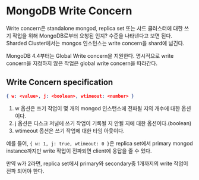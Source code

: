 # MongoDB Write Concern

Write concern은 standalone mongod, replica set 또는 샤드 클러스터에 대한 쓰기 작업을 위해 MongoDB로부터 요청된 인지? 수준을 나타낸다고 보면 된다. Sharded Cluster에서는 mongos 인스턴스는 write concern을 shard에 넘긴다.

MongoDB 4.4부터는 Global Write concern을 지원한다. 명시적으로 write concern을 지정하지 않은 작업은 global write concern을 따라간다.

## Write Concern specification

```json
{ w: <value>, j: <boolean>, wtimeout: <number> }
```

1. w 옵션은 쓰기 작업이 몇 개의 mongod 인스턴스에 전파될 지의 개수에 대한 옵션이다.
2. j 옵션은 디스크 저널에 쓰기 작업이 기록될 지 안될 지에 대한 옵션이다.(boolean)
3. wtimeout 옵션은 쓰기 작업에 대한 타임 아웃이다.

예를 들어, `{ w: 1, j: true, wtimeout: 0 }`은 replica set에서 primary mongod instance까지만 write 작업이 전파되면 client에 응답을 줄 수 있다.

만약 w가 2라면, replica set에서 primary와 secondary중 1개까지의 write 작업이 전파 되어야 한다.
